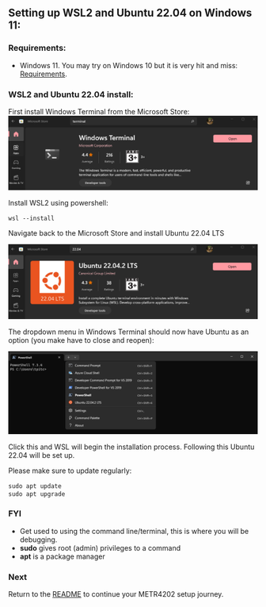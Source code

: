 ## Setting up WSL2 and Ubuntu 22.04 on Windows 11:

### Requirements:

* Windows 11. You may try on Windows 10 but it is very hit and miss: [Requirements](https://learn.microsoft.com/en-us/windows/wsl/install).

### WSL2 and Ubuntu 22.04 install:

First install Windows Terminal from the Microsoft Store:
![](resources/terminal.png)

Install WSL2 using powershell:

    wsl --install

Navigate back to the Microsoft Store and install Ubuntu 22.04 LTS

![](resources/ubuntu.png)

The dropdown menu in Windows Terminal should now have Ubuntu as an option (you make have to close and reopen):

![](resources/powershell.png)

Click this and WSL will begin the installation process. Following this Ubuntu 22.04 will be set up.

Please make sure to update regularly:

    sudo apt update
    sudo apt upgrade

### FYI
* Get used to using the command line/terminal, this is where you will be debugging. 
* **sudo** gives root (admin) privileges to a command
* **apt** is a package manager 

### Next

Return to the [README](README.md) to continue your METR4202 setup journey.
